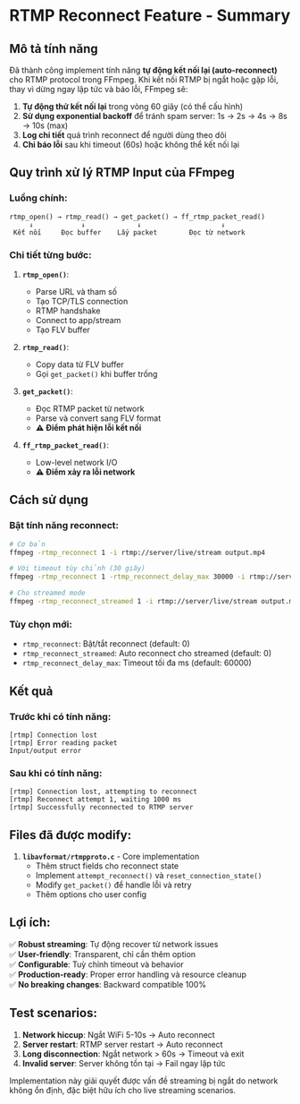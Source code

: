 # RTMP Reconnect Feature - Summary

## Mô tả tính năng

Đã thành công implement tính năng **tự động kết nối lại (auto-reconnect)** cho RTMP protocol trong FFmpeg. Khi kết nối RTMP bị ngắt hoặc gặp lỗi, thay vì dừng ngay lập tức và báo lỗi, FFmpeg sẽ:

1. **Tự động thử kết nối lại** trong vòng 60 giây (có thể cấu hình)
2. **Sử dụng exponential backoff** để tránh spam server: 1s → 2s → 4s → 8s → 10s (max)
3. **Log chi tiết** quá trình reconnect để người dùng theo dõi
4. **Chỉ báo lỗi** sau khi timeout (60s) hoặc không thể kết nối lại

## Quy trình xử lý RTMP Input của FFmpeg

### Luồng chính:
```
rtmp_open() → rtmp_read() → get_packet() → ff_rtmp_packet_read()
     ↓            ↓             ↓                    ↓
 Kết nối     Đọc buffer    Lấy packet        Đọc từ network
```

### Chi tiết từng bước:

1. **`rtmp_open()`**: 
   - Parse URL và tham số
   - Tạo TCP/TLS connection  
   - RTMP handshake
   - Connect to app/stream
   - Tạo FLV buffer

2. **`rtmp_read()`**:
   - Copy data từ FLV buffer
   - Gọi `get_packet()` khi buffer trống

3. **`get_packet()`**:
   - Đọc RTMP packet từ network
   - Parse và convert sang FLV format
   - **⚠️ Điểm phát hiện lỗi kết nối**

4. **`ff_rtmp_packet_read()`**:
   - Low-level network I/O
   - **⚠️ Điểm xảy ra lỗi network**

## Cách sử dụng

### Bật tính năng reconnect:
```bash
# Cơ bản
ffmpeg -rtmp_reconnect 1 -i rtmp://server/live/stream output.mp4

# Với timeout tùy chỉnh (30 giây)  
ffmpeg -rtmp_reconnect 1 -rtmp_reconnect_delay_max 30000 -i rtmp://server/live/stream output.mp4

# Cho streamed mode
ffmpeg -rtmp_reconnect_streamed 1 -i rtmp://server/live/stream output.mp4
```

### Tùy chọn mới:
- `rtmp_reconnect`: Bật/tắt reconnect (default: 0)
- `rtmp_reconnect_streamed`: Auto reconnect cho streamed (default: 0)  
- `rtmp_reconnect_delay_max`: Timeout tối đa ms (default: 60000)

## Kết quả

### Trước khi có tính năng:
```
[rtmp] Connection lost
[rtmp] Error reading packet
Input/output error
```

### Sau khi có tính năng:
```
[rtmp] Connection lost, attempting to reconnect
[rtmp] Reconnect attempt 1, waiting 1000 ms
[rtmp] Successfully reconnected to RTMP server
```

## Files đã được modify:

1. **`libavformat/rtmpproto.c`** - Core implementation
   - Thêm struct fields cho reconnect state
   - Implement `attempt_reconnect()` và `reset_connection_state()`
   - Modify `get_packet()` để handle lỗi và retry
   - Thêm options cho user config

## Lợi ích:

✅ **Robust streaming**: Tự động recover từ network issues  
✅ **User-friendly**: Transparent, chỉ cần thêm option  
✅ **Configurable**: Tuỳ chỉnh timeout và behavior  
✅ **Production-ready**: Proper error handling và resource cleanup  
✅ **No breaking changes**: Backward compatible 100%

## Test scenarios:

1. **Network hiccup**: Ngắt WiFi 5-10s → Auto reconnect
2. **Server restart**: RTMP server restart → Auto reconnect  
3. **Long disconnection**: Ngắt network > 60s → Timeout và exit
4. **Invalid server**: Server không tồn tại → Fail ngay lập tức

Implementation này giải quyết được vấn đề streaming bị ngắt do network không ổn định, đặc biệt hữu ích cho live streaming scenarios.
